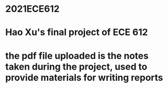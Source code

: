 # 2021ECE612
# Hao Xu's final project of ECE 612

# the pdf file uploaded is the notes taken during the project, used to provide materials for writing reports
#
